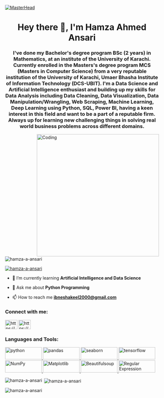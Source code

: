[![MasterHead](https://media.giphy.com/media/coxQHKASG60HrHtvkt/giphy.gif)](https://Hamza-A-Ansari.io)

<h1 align="center">Hey there 👋, I'm Hamza Ahmed Ansari</h1>
<h3 align="center">I've done my Bachelor's degree program BSc (2 years) in Mathematics, at an institute of the University of Karachi. Currently enrolled in the Masters's degree program MCS (Masters in Computer Science) from a very reputable institution of the University of Karachi, Umaer Bhasha Institute of Information Technology (DCS-UBIT). I'm a Data Science and Artificial Intelligence enthusiast and building up my skills for Data Analysis including Data Cleaning, Data Visualization, Data Manipulation/Wrangling, Web Scraping, Machine Learning, Deep Learning using Python, SQL, Power BI, having a keen interest in this field and want to be a part of a reputable firm. Always up for learning new challenging things in solving real world business problems across different domains.</h3>
<img align="right" alt="Coding" width="400" src="https://camo.githubusercontent.com/5ddf73ad3a205111cf8c686f687fc216c2946a75005718c8da5b837ad9de78c9/68747470733a2f2f7468756d62732e6766796361742e636f6d2f4576696c4e657874446576696c666973682d736d616c6c2e676966">

<p align="left"> <img src="https://komarev.com/ghpvc/?username=hamza-a-ansari&label=Profile%20views&color=0e75b6&style=flat" alt="hamza-a-ansari" /> </p>

<p align="left"> <a href="https://github.com/ryo-ma/github-profile-trophy"><img src="https://github-profile-trophy.vercel.app/?username=hamza-a-ansari" alt="hamza-a-ansari" /></a> </p>

- 🌱 I’m currently learning **Artificial Intelligence and Data Science**

- 💬 Ask me about **Python Programming**

- 📫 How to reach me **ibneshakeel2000@gmail.com**

<h3 align="left">Connect with me:</h3>
<p align="left">
<a href="https://www.linkedin.com/in/hamzaahmedansari" target="blank"><img align="center" src="https://raw.githubusercontent.com/rahuldkjain/github-profile-readme-generator/master/src/images/icons/Social/linked-in-alt.svg" alt="https://www.linkedin.com/in/hamzaahmedansari" height="30" width="40" /></a>
<a href="https://www.kaggle.com/hamzaahmedansari" target="blank"><img align="center" src="https://raw.githubusercontent.com/rahuldkjain/github-profile-readme-generator/master/src/images/icons/Social/kaggle.svg" alt="https://www.kaggle.com/hamzaahmedansari" height="30" width="40" /></a>
</p>

<h3 align="left">Languages and Tools:</h3>
<p align="left"> <a href="https://www.python.org" target="_blank" rel="noreferrer"> <img src="https://e7.pngegg.com/pngimages/319/643/png-clipart-programming-in-python-3-a-complete-introduction-to-the-python-language-python-machine-learning-programming-language-logo-framework-text-logo-thumbnail.png" alt="python" width="120" height="40"/> </a> <a href="https://pandas.pydata.org/" target="_blank" rel="noreferrer"> <img src="https://upload.wikimedia.org/wikipedia/commons/e/ed/Pandas_logo.svg" alt="pandas" width="120" height="40"/> </a>  <a href="https://seaborn.pydata.org/" target="_blank" rel="noreferrer"> <img src="https://repository-images.githubusercontent.com/4704710/fd110d80-63d1-11eb-9ae4-de7c23c9dedc" alt="seaborn" width="120" height="40"/> </a> <a href="https://www.tensorflow.org" target="_blank" rel="noreferrer"> <img src="https://www.vectorlogo.zone/logos/tensorflow/tensorflow-ar21.png" alt="tensorflow" width="120" height="40"/> </a> <a href="https://numpy.org/" target="_blank" rel="noreferrer"> <img src="https://upload.wikimedia.org/wikipedia/commons/3/31/NumPy_logo_2020.svg" alt="NumPy" width="120" height="40"/> </a> <a href="https://matplotlib.org/" target="_blank" rel="noreferrer"> <img src="https://warehouse-camo.ingress.cmh1.psfhosted.org/42ca79ff99d75bf2cb4e6097c8006b52d36484df/68747470733a2f2f6d6174706c6f746c69622e6f72672f5f7374617469632f6c6f676f322e737667" alt="Matplotlib" width="120" height="40"/> </a> <a href="https://pypi.org/project/beautifulsoup4/" target="_blank" rel="noreferrer"> <img src="https://cdn-contents.anymindgroup.com/corporate/wp-uploads/2021/10/04131147/4.png" alt="Beautifulsoup" width="120" height="40"/> </a> <a href="https://docs.python.org/3/library/re.html" target="_blank" rel="noreferrer"> <img src="https://testmatick.com/wp-content/uploads/2021/03/RegEx-Logo.png" alt="Regular Expression" width="120" height="40"/> </a> </p>

<p><img align="left" src="https://github-readme-stats.vercel.app/api/top-langs?username=hamza-a-ansari&show_icons=true&locale=en&layout=compact" alt="hamza-a-ansari" /></p>

<p>&nbsp;<img align="center" src="https://github-readme-stats.vercel.app/api?username=hamza-a-ansari&show_icons=true&locale=en" alt="hamza-a-ansari" /></p>

<p><img align="center" src="https://github-readme-streak-stats.herokuapp.com/?user=hamza-a-ansari&" alt="hamza-a-ansari" /></p>
